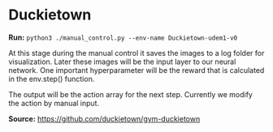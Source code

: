# Duckietown

**Run:**
```python3 ./manual_control.py --env-name Duckietown-udem1-v0```

At this stage during the manual control it saves the images to a log folder for visualization.
Later these images will be the input layer to our neural network.
One important hyperparameter will be the reward that is calculated in the env.step() function.

The output will be the action array for the next step. Currently we modify the action by manual input.


**Source:** https://github.com/duckietown/gym-duckietown
